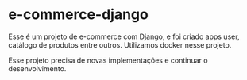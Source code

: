 # e-commerce-django
Esse é um projeto de e-commerce com Django, e foi criado apps user, catálogo de produtos entre outros. Utilizamos docker nesse projeto.

Esse projeto precisa de novas implementações e continuar o desenvolvimento. 
